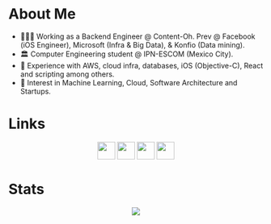# About Me

- 👨🏽‍💻 Working as a Backend Engineer @ Content-Oh. Prev @ Facebook (iOS Engineer), Microsoft (Infra & Big Data), & Konfio (Data mining).
- 🏛 Computer Engineering student @ IPN-ESCOM (Mexico City).
- 🧠 Experience with AWS, cloud infra, databases, iOS (Objective-C), React and scripting among others.
- 🤔 Interest in Machine Learning, Cloud, Software Architecture and Startups. 

# Links
<p align="center">
<a href="https://hecarrillo.github.io/Portfolio/"><img src="https://img.shields.io/badge/portfolio-792DE4.svg?&style=for-the-badge&logo=react&logoColor=white" height=35 target="_blank" ></a>
<a href="https://www.linkedin.com/in/hecarrilloe/"><img  src="https://img.shields.io/badge/linkedin-%230077B5.svg?&style=for-the-badge&logo=linkedin&logoColor=white" height=35 target="_blank" ></a>
<a href="https://www.instagram.com/carrillo.h/"><img src="https://img.shields.io/badge/instagram-%23E4405F.svg?&style=for-the-badge&logo=instagram&logoColor=white" height=35 target="_blank" ></a>
<a href="https://drive.google.com/drive/u/0/folders/1Txbp2UUpUGpFO-wO4C15e0tS2B-9OQ1i"><img src="https://img.shields.io/badge/resume-F4B400.svg?&style=for-the-badge&logo=googledrive&logoColor=white" height=35 target="_blank" ></a>
</p>
  
# Stats
<p align="center">
<img src="https://github-readme-stats.vercel.app/api/top-langs/?username=hecarrillo&layout=compact&langs_count=8"/> 
</p>

